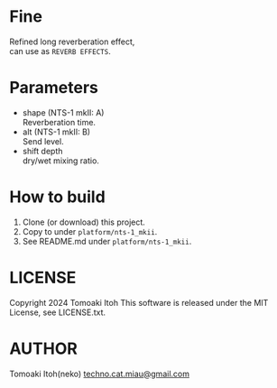 # Fine
Refined long reverberation effect,  
can use as `REVERB EFFECTS`.

# Parameters
- shape (NTS-1 mkII: A)  
Reverberation time.
- alt (NTS-1 mkII: B)  
Send level.
- shift depth  
dry/wet mixing ratio.

# How to build
1. Clone (or download) this project.
1. Copy to under `platform/nts-1_mkii`.
1. See README.md under `platform/nts-1_mkii`.

# LICENSE
Copyright 2024 Tomoaki Itoh
This software is released under the MIT License, see LICENSE.txt.

# AUTHOR
Tomoaki Itoh(neko) techno.cat.miau@gmail.com
